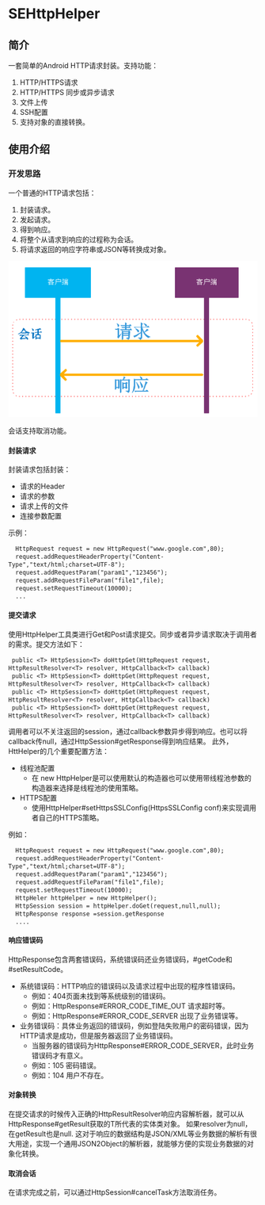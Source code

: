 # SEHttpHelper

## 简介
一套简单的Android HTTP请求封装。支持功能：
1. HTTP/HTTPS请求
2. HTTP/HTTPS 同步或异步请求
3. 文件上传
4. SSH配置
5. 支持对象的直接转换。

## 使用介绍
### 开发思路
 一个普通的HTTP请求包括：
 1. 封装请求。
 2. 发起请求。
 3. 得到响应。
 4. 将整个从请求到响应的过程称为会话。
 5. 将请求返回的响应字符串或JSON等转换成对象。

![会话](doc/image/session.png)

 会话支持取消功能。

#### 封装请求
封装请求包括封装：
- 请求的Header
- 请求的参数
- 请求上传的文件
- 连接参数配置

示例：
```
  HttpRequest request = new HttpRequest("www.google.com",80);
  request.addRequestHeaderProperty("Content-Type","text/html;charset=UTF-8");
  request.addRequestParam("param1","123456");
  request.addRequestFileParam("file1",file);
  request.setRequestTimeout(10000);
  ...
```

#### 提交请求
使用HttpHelper工具类进行Get和Post请求提交。同步或者异步请求取决于调用者
的需求。提交方法如下：
```
 public <T> HttpSession<T> doHttpGet(HttpRequest request, HttpResultResolver<T> resolver, HttpCallback<T> callback)
 public <T> HttpSession<T> doHttpGet(HttpRequest request, HttpResultResolver<T> resolver, HttpCallback<T> callback)
 public <T> HttpSession<T> doHttpGet(HttpRequest request, HttpResultResolver<T> resolver, HttpCallback<T> callback)
 public <T> HttpSession<T> doHttpGet(HttpRequest request, HttpResultResolver<T> resolver, HttpCallback<T> callback)
```
调用者可以不关注返回的session，通过callback参数异步得到响应。也可以将callback传null，通过HttpSession#getResponse得到响应结果。
此外，HttHelper的几个重要配置方法：
- 线程池配置
  - 在 new HttpHelper是可以使用默认的构造器也可以使用带线程池参数的构造器来选择是线程池的使用策略。
- HTTPS配置
  - 使用HttpHelper#setHttpsSSLConfig(HttpsSSLConfig conf)来实现调用者自己的HTTPS策略。

例如：
```
  HttpRequest request = new HttpRequest("www.google.com",80);
  request.addRequestHeaderProperty("Content-Type","text/html;charset=UTF-8");
  request.addRequestParam("param1","123456");
  request.addRequestFileParam("file1",file);
  request.setRequestTimeout(10000);
  HttpHeler httpHelper = new HttpHelper();
  HttpSession session = httpHelper.doGet(request,null,null);
  HttpResponse response =session.getResponse
  ....
```

#### 响应错误码
HttpResponse包含两套错误码，系统错误码还业务错误码，#getCode和#setResultCode。
- 系统错误码：HTTP响应的错误码以及请求过程中出现的程序性错误码。
    - 例如：404页面未找到等系统级别的错误码。
    - 例如：HttpResponse#ERROR_CODE_TIME_OUT 请求超时等。
    - 例如：HttpResponse#ERROR_CODE_SERVER 出现了业务错误等。
- 业务错误码：具体业务返回的错误码，例如登陆失败用户的密码错误，因为HTTP请求是成功，但是服务器返回了业务错误码。
    - 当服务器的错误码为HttpResponse#ERROR_CODE_SERVER，此时业务错误码才有意义。
    - 例如：105 密码错误。
    - 例如：104 用户不存在。

#### 对象转换
在提交请求的时候传入正确的HttpResultResolver<T>响应内容解析器，就可以从HttpResponse#getResult获取的T所代表的实体类对象。
如果resolver为null，在getResult也是null.
这对于响应的数据结构是JSON/XML等业务数据的解析有很大用途，实现一个通用JSON2Object的解析器，就能够方便的实现业务数据的对象化转换。

#### 取消会话
在请求完成之前，可以通过HttpSession#cancelTask方法取消任务。

